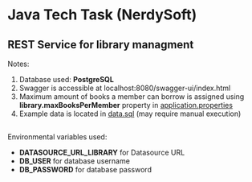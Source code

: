 # Java Tech Task (NerdySoft)

## REST Service for library managment

Notes:
1. Database used: **PostgreSQL**
2. Swagger is accessible at localhost:8080/swagger-ui/index.html
3. Maximum amount of books a member can borrow is assigned using **library.maxBooksPerMember** property in [application.properties](src/main/resources/application.properties)
4. Example data is located in [data.sql](src/main/resources/data.sql) (may require manual execution)
##
Environmental variables used:
* **DATASOURCE_URL_LIBRARY** for Datasource URL
* **DB_USER** for database username
* **DB_PASSWORD** for database password
